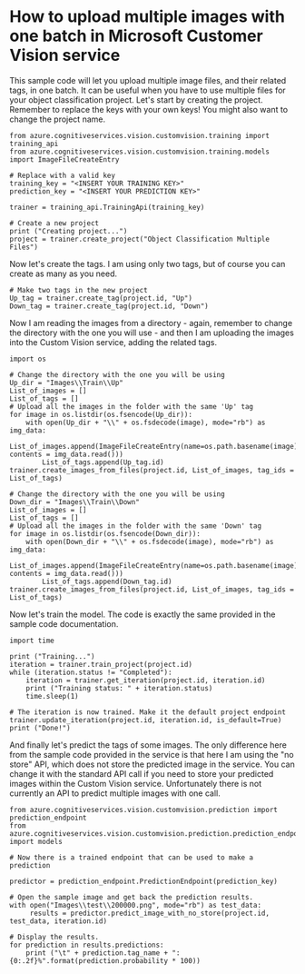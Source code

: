 # How to upload multiple images with one batch in Microsoft Customer Vision service

This sample code will let you upload multiple image files, and their related tags, in one batch. It can be useful when you have to use multiple files for your object classification project.
Let's start by creating the project. Remember to replace the keys with your own keys! You might also want to change the project name.

```
from azure.cognitiveservices.vision.customvision.training import training_api
from azure.cognitiveservices.vision.customvision.training.models import ImageFileCreateEntry

# Replace with a valid key
training_key = "<INSERT YOUR TRAINING KEY>"
prediction_key = "<INSERT YOUR PREDICTION KEY>"

trainer = training_api.TrainingApi(training_key)

# Create a new project
print ("Creating project...")
project = trainer.create_project("Object Classification Multiple Files")
```

Now let's create the tags. I am using only two tags, but of course you can create as many as you need.

```
# Make two tags in the new project
Up_tag = trainer.create_tag(project.id, "Up")
Down_tag = trainer.create_tag(project.id, "Down")
```

Now I am reading the images from a directory - again, remember to change the directory with the one you will use - and then 
I am uploading the images into the Custom Vision service, adding the related tags.

```
import os

# Change the directory with the one you will be using
Up_dir = "Images\\Train\\Up"
List_of_images = []
List_of_tags = []
# Upload all the images in the folder with the same 'Up' tag
for image in os.listdir(os.fsencode(Up_dir)):
    with open(Up_dir + "\\" + os.fsdecode(image), mode="rb") as img_data: 
        List_of_images.append(ImageFileCreateEntry(name=os.path.basename(image), contents = img_data.read()))
        List_of_tags.append(Up_tag.id)
trainer.create_images_from_files(project.id, List_of_images, tag_ids = List_of_tags)

# Change the directory with the one you will be using
Down_dir = "Images\\Train\\Down"
List_of_images = []
List_of_tags = []
# Upload all the images in the folder with the same 'Down' tag
for image in os.listdir(os.fsencode(Down_dir)):
    with open(Down_dir + "\\" + os.fsdecode(image), mode="rb") as img_data: 
        List_of_images.append(ImageFileCreateEntry(name=os.path.basename(image), contents = img_data.read()))
        List_of_tags.append(Down_tag.id)
trainer.create_images_from_files(project.id, List_of_images, tag_ids = List_of_tags)
```

Now let's train the model. The code is exactly the same provided in the sample code documentation.

```
import time

print ("Training...")
iteration = trainer.train_project(project.id)
while (iteration.status != "Completed"):
    iteration = trainer.get_iteration(project.id, iteration.id)
    print ("Training status: " + iteration.status)
    time.sleep(1)

# The iteration is now trained. Make it the default project endpoint
trainer.update_iteration(project.id, iteration.id, is_default=True)
print ("Done!")
```

And finally let's predict the tags of some images. The only difference here from the sample code provided in the service is that here I am using the "no store" API, which does not store the predicted image in the service. You can change it with the standard API call if you need to store your predicted images within the Custom Vision service.
Unfortunately there is not currently an API to predict multiple images with one call.

```
from azure.cognitiveservices.vision.customvision.prediction import prediction_endpoint
from azure.cognitiveservices.vision.customvision.prediction.prediction_endpoint import models

# Now there is a trained endpoint that can be used to make a prediction

predictor = prediction_endpoint.PredictionEndpoint(prediction_key)

# Open the sample image and get back the prediction results.
with open("Images\\test\\200000.png", mode="rb") as test_data:
     results = predictor.predict_image_with_no_store(project.id, test_data, iteration.id)

# Display the results.
for prediction in results.predictions:
    print ("\t" + prediction.tag_name + ": {0:.2f}%".format(prediction.probability * 100))
```

